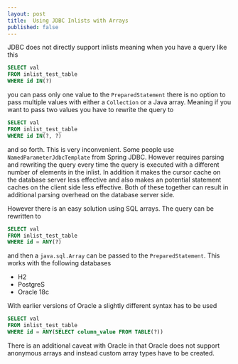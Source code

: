 ```yaml
---
layout: post
title:  Using JDBC Inlists with Arrays
published: false
---
```


JDBC does not directly support inlists meaning when you have a query like this

```sql
SELECT val
FROM inlist_test_table 
WHERE id IN(?)
```

you can pass only one value to the `PreparedStatement` there is no option to pass multiple values with either a `Collection` or a Java array. Meaning if you want to pass two values you have to rewrite the query to

```sql
SELECT val
FROM inlist_test_table 
WHERE id IN(?, ?)
```
and so forth. This is very inconvenient. Some people use `NamedParameterJdbcTemplate` from Spring JDBC. However requires parsing and rewriting the query every time the query is executed with a different number of elements in the inlist. In addition it makes the cursor cache on the database server less effective and also makes an potential statement caches on the client side less effective. Both of these together can result in additional parsing overhead on the database server side.

However there is an easy solution using SQL arrays. The query can be rewritten to

```sql
SELECT val
FROM inlist_test_table 
WHERE id = ANY(?)
```

and then a `java.sql.Array` can be passed to the `PreparedStatement`. This works with the following databases

* H2
* PostgreS
* Oracle 18c

With earlier versions of Oracle a slightly different syntax has to be used


```sql
SELECT val
FROM inlist_test_table 
WHERE id = ANY(SELECT column_value FROM TABLE(?))
```

There is an additional caveat with Oracle in that Oracle does not support anonymous arrays and instead custom array types have to be created.
